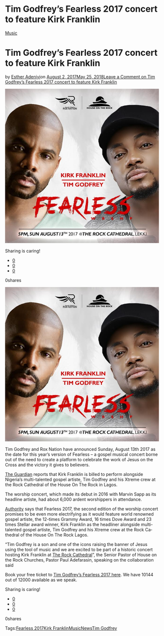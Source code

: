 # Tim Godfrey’s Fearless 2017 concert to feature Kirk Franklin

[Music](https://estheradeniyi.com/category/music/)
# Tim Godfrey&#x2019;s Fearless 2017 concert to feature Kirk Franklin

by [Esther Adeniyi](https://estheradeniyi.com/author/esther-adeniyi/)on [August 2, 2017May 25, 2018](https://estheradeniyi.com/tim-godfreys-fearless-2017-concert-to/)[Leave a Comment on Tim Godfrey&#x2019;s Fearless 2017 concert to feature Kirk Franklin](https://estheradeniyi.com/tim-godfreys-fearless-2017-concert-to/#respond)

![](images\KirkfranklinandTimGodfeyatFearless2017.jpg)

Sharing is caring!

- [0](https://www.facebook.com/sharer/sharer.php?u=https%3A%2F%2Festheradeniyi.com%2Ftim-godfreys-fearless-2017-concert-to%2F&amp;t=Tim%20Godfrey%27s%20Fearless%202017%20concert%20to%20feature%20Kirk%20Franklin)
- [0](https://twitter.com/intent/tweet?text=Tim%20Godfrey%27s%20Fearless%202017%20concert%20to%20feature%20Kirk%20Franklin&amp;url=https%3A%2F%2Festheradeniyi.com%2Ftim-godfreys-fearless-2017-concert-to%2F)
- [0](#)

0shares

[![](images\KirkfranklinandTimGodfeyatFearless2017.jpg)](images\KirkfranklinandTimGodfeyatFearless2017.jpg)

Tim Godfrey and Rox Nation have announced Sunday, August 13th 2017 as the date for this year&#x2019;s version of Fearless &#x2013; a gospel musical concert borne out of the need to create a platform to celebrate the work of Jesus on the Cross and the victory it gives to believers.

[The Guardian](http://www.vanguardngr.com/2017/06/americas-kirk-franklin-headlines-gospel-concert-fearless-lagos/) reports that Kirk Franklin&#xA0;is billed to perform alongside Nigeria&#x2019;s multi-talented
 gospel artiste, Tim Godfrey and his Xtreme crew at the Rock Cathedral of the
 House On The Rock in Lagos.

The worship concert, which made its debut in 2016 with Marvin Sapp as its headline artiste, had about 6,000 ardent worshippers in attendance.

[Authority](http://authorityngr.com/2017/06/Kirk-Franklin-to-headline-Tim-Godfrey-s-Fearless-2017-concert-in-Lagos/) says that Fearless 2017, the second edition of the worship con&#xAD;cert promises to be even more electrifying as it would feature world renowned gospel artiste, the 12-times Grammy Award, 16 times Dove Award and 23 times Stellar award winner, Kirk Franklin as the headliner alongside multi-talented gospel artiste, Tim Godfrey and his Xtreme crew at the Rock Ca&#xAD;thedral of the House On The Rock Lagos.

&#x201C;Tim Godfrey is a son and one of the icons raising the banner of Jesus using the tool of music and we are excited to be part of a historic concert hosting Kirk Franklin at [The Rock Cathe&#xAD;dral](https://www.estheradeniyi.com/the-african-praise-experience-2017-by)&#x201D;, the Senior Pastor of House on the Rock Churches, Pastor Paul Adefarasin, speaking on the collaboration said

Book your free ticket to [Tim Godfrey&#x2019;s Fearless 2017 here](http://www.timgodfreyworldwide.com/event/fearless/?gclid=COWW6s3BuNUCFUuMGQod40UIAA). We have&#xA0;10144 out of 12000 available as we speak.

Sharing is caring!

- [0](https://www.facebook.com/sharer/sharer.php?u=https%3A%2F%2Festheradeniyi.com%2Ftim-godfreys-fearless-2017-concert-to%2F&amp;t=Tim%20Godfrey%27s%20Fearless%202017%20concert%20to%20feature%20Kirk%20Franklin)
- [0](https://twitter.com/intent/tweet?text=Tim%20Godfrey%27s%20Fearless%202017%20concert%20to%20feature%20Kirk%20Franklin&amp;url=https%3A%2F%2Festheradeniyi.com%2Ftim-godfreys-fearless-2017-concert-to%2F)
- [0](#)

0shares

Tags:[Fearless 2017](https://estheradeniyi.com/tag/fearless-2017/)[Kirk Franklin](https://estheradeniyi.com/tag/kirk-franklin/)[Music](https://estheradeniyi.com/tag/music/)[News](https://estheradeniyi.com/tag/news/)[Tim Godfrey](https://estheradeniyi.com/tag/tim-godfrey/)